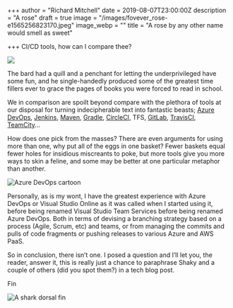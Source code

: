 +++
author = "Richard Mitchell"
date = 2019-08-07T23:00:00Z
description = "A rose"
draft = true
image = "/images/fovever_rose-e1565256823170.jpeg"
image_webp = ""
title = "A rose by any other name would smell as sweet"

+++
CI/CD tools, how can I compare thee?

![](/images/romeo-and-juliet1.jpg)

The bard had a quill and a penchant for letting the underprivileged have some fun, and he single-handedly produced some of the greatest time fillers ever to grace the pages of books you were forced to read in school.

We in comparison are spoilt beyond compare with the plethora of tools at our disposal for turning indecipherable text into fantastic beasts; [Azure DevOps](https://azure.microsoft.com/en-gb/services/devops/), [Jenkins](https://jenkins.io/), [Maven](https://maven.apache.org/), [Gradle](https://gradle.org/), [CircleCI](https://circleci.com/), TFS, [GitLab](https://about.gitlab.com/), [TravisCI](https://travis-ci.org/), [TeamCity](https://www.jetbrains.com/teamcity/)...

How does one pick from the masses? There are even arguments for using more than one, why put all of the eggs in one basket? Fewer baskets equal fewer holes for insidious miscreants to poke, but more tools give you more ways to skin a feline, and some may be better at one particular metaphor than another.

![Azure DevOps cartoon](/images/azuredevops.jpg "DevOps")

Personally, as is my wont, I have the greatest experience with Azure DevOps or Visual Studio Online as it was called when I started using it, before being renamed Visual Studio Team Services before being renamed Azure DevOps. Both in terms of devising a branching strategy based on a process (Agile, Scrum, etc) and teams, or from managing the commits and pulls of code fragments or pushing releases to various Azure and AWS PaaS.

So in conclusion, there isn’t one. I posed a question and I’ll let you, the reader, answer it, this is really just a chance to paraphrase Shaky and a couple of others (did you spot them?) in a tech blog post.

Fin

![A shark dorsal fin](/images/312583931-jaws-2-film-fin-animal-shark-fish-horizon-over-water-e1565258071859.jpg "Shark fin")